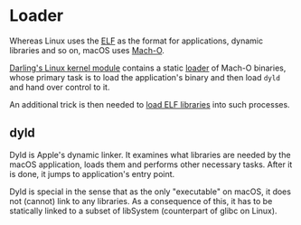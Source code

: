 # Loader

Whereas Linux uses the
[ELF](https://en.wikipedia.org/wiki/Executable_and_Linkable_Format) as the format for applications, dynamic libraries and so on, macOS uses [Mach-O](https://en.wikipedia.org/wiki/Mach-O).

[Darling's Linux kernel module](https://github.com/darlinghq/darling-newlkm) contains a static [loader](https://github.com/darlinghq/darling-newlkm/blob/master/darling/binfmt.c) of Mach-O binaries, whose primary task is to load the application's binary and then load `dyld` and hand over control to it.

An additional trick is then needed to [load ELF libraries](../calling-host-system-apis.md) into such processes.

## dyld

Dyld is Apple's dynamic linker. It examines what libraries are needed by the
macOS application, loads them and performs other necessary tasks. After it is
done, it jumps to application's entry point.

Dyld is special in the sense that as the only "executable" on macOS, it does
not (cannot) link to any libraries. As a consequence of this, it has to be
statically linked to a subset of libSystem (counterpart of glibc on Linux).
